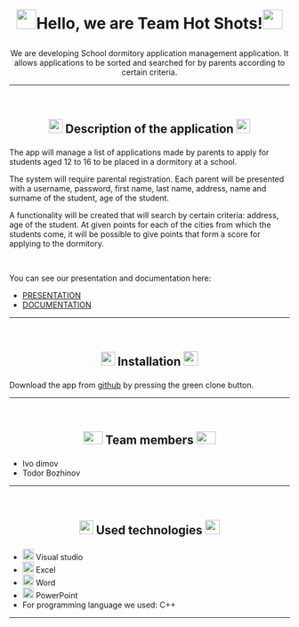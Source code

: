 
# <p align=center><img src="https://e7.pngegg.com/pngimages/666/289/png-clipart-light-mathematics-international-mathematical-union-transparency-and-translucency-math-blue-logo-thumbnail.png" width="35" height="35" />Hello, we are Team Hot Shots!<img src="https://e7.pngegg.com/pngimages/666/289/png-clipart-light-mathematics-international-mathematical-union-transparency-and-translucency-math-blue-logo-thumbnail.png" width="35" height="35" /></p>



<p align=center>We are developing School dormitory application management application. It allows applications to be sorted and searched for by parents according to certain criteria.</p>

---
<br>

## <p align=center><img src="https://i.dlpng.com/static/png/6800398_preview.png" width="25" height="25" />  Description of the application <img src="https://i.dlpng.com/static/png/6800398_preview.png" width="25" height="25" /></p>

The app will manage a list of applications made by parents to apply for students aged 12 to 16 to be placed in a dormitory at a school.

The system will require parental registration. Each parent will be presented with a username, password, first name, last name, address, name and surname of the student, age of the student.

A functionality will be created that will search by certain criteria: address, age of the student. At given points for each of the cities from which the students come, it will be possible to give points that form a score for applying to the dormitory.

<br>

You can see our presentation and documentation here:
- [PRESENTATION](https://codingburgas-my.sharepoint.com/:p:/g/personal/rvvelichkova18_codingburgas_bg/EcxcLbWhpI1JrDmazq2zZ0EBQJ-2dhrMcd2XEBnpGj56ow?e=rGA0wm)
- [DOCUMENTATION](https://codingburgas-my.sharepoint.com/:p:/g/personal/rvvelichkova18_codingburgas_bg/EcxcLbWhpI1JrDmazq2zZ0EBQJ-2dhrMcd2XEBnpGj56ow?e=rGA0wm)

---
<br>

## <p align=center><img src="https://icon-library.com/images/download-icon-transparent-background/download-icon-transparent-background-9.jpg" width="25" height="25" /> Installation <img src="https://icon-library.com/images/download-icon-transparent-background/download-icon-transparent-background-9.jpg" width="26" height="26" /></p>

 Download the app from [github](https://github.com/IMDimov18/hostel_project) by pressing the green clone button.

---
<br>

## <p align=center><img src = "https://www.pinclipart.com/picdir/middle/14-148399_employee-self-serve-portal-transparent-team-icon-png.png" width="35" height="23" /> Team members <img src = "https://www.pinclipart.com/picdir/middle/14-148399_employee-self-serve-portal-transparent-team-icon-png.png" width="35" height="23" /></p>
- Ivo dimov
- Todor Bozhinov

---
<br>

## <p align=center><img src="https://www.pinclipart.com/picdir/middle/327-3277775_service-catalog-academic-technologies-transparent-background-e-waste.png" width="25" height="25" /> Used technologies <img src="https://www.pinclipart.com/picdir/middle/327-3277775_service-catalog-academic-technologies-transparent-background-e-waste.png" width="26" height="26" /></p>
- <img src="https://media.discordapp.net/attachments/815253581149896790/818134527842582578/Visual_Studio_Icon_2019.svg.png?width=541&height=541" width="20"> Visual studio
- <img src="https://media.discordapp.net/attachments/815253581149896790/818134368848969728/1043px-Microsoft_Excel_2013_logo.svg_.png?width=551&height=541" width="20"> Excel
-  <img src="https://media.discordapp.net/attachments/815253581149896790/818133539903111188/Microsoft_Word_logo.png" width="20"> Word
- <img src="https://media.discordapp.net/attachments/815253581149896790/818136011359518780/kisspng-microsoft-powerpoint-computer-software-microsoft-o-5b3b3927c75c49.3318087715306079118166-rem.png" width="20"> PowerPoint
- For programming language we used: C++
***
